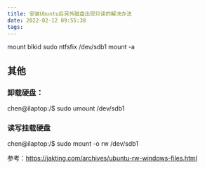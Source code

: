 ```yaml
---
title: 安装Ubuntu后另外磁盘出现只读的解决办法
date: 2022-02-12 09:55:38
tags:
---
```


mount 
blkid
sudo ntfsfix /dev/sdb1
mount -a

## 其他

### 卸载硬盘：

chen@ilaptop:/$ sudo umount /dev/sdb1

### 读写挂载硬盘

chen@ilaptop:/$ sudo mount -o rw /dev/sdb1

参考：https://jakting.com/archives/ubuntu-rw-windows-files.html